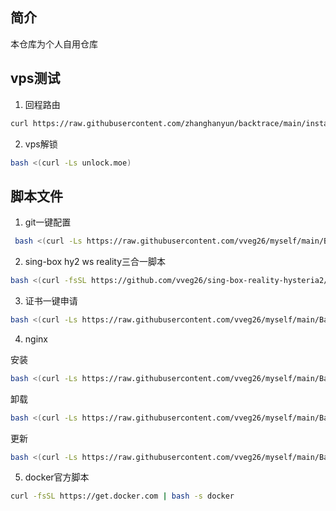 ## 简介
本仓库为个人自用仓库
## vps测试
1. 回程路由
```bash
curl https://raw.githubusercontent.com/zhanghanyun/backtrace/main/install.sh -sSf | sh
```
2. vps解锁
```bash
bash <(curl -Ls unlock.moe)
```
## 脚本文件
1. git一键配置

```bash
 bash <(curl -Ls https://raw.githubusercontent.com/vveg26/myself/main/BashScript/GitConfig/GitConfig.sh)
```
2. sing-box hy2 ws reality三合一脚本

```bash
bash <(curl -fsSL https://github.com/vveg26/sing-box-reality-hysteria2/raw/main/beta.sh)
```

3. 证书一键申请

```bash
bash <(curl -Ls https://raw.githubusercontent.com/vveg26/myself/main/BashScript/SSLAutoInstall/SSLAutoInstall.sh)
```
4. nginx

 安装
```bash
bash <(curl -Ls https://raw.githubusercontent.com/vveg26/myself/main/BashScript/nginx-onekey/ngx.sh) --install
```
 卸载
```bash
bash <(curl -Ls https://raw.githubusercontent.com/vveg26/myself/main/BashScript/nginx-onekey/ngx.sh) --uninstall
```
 更新
```bash
bash <(curl -Ls https://raw.githubusercontent.com/vveg26/myself/main/BashScript/nginx-onekey/ngx.sh) --update
```
5. docker官方脚本
```bash
curl -fsSL https://get.docker.com | bash -s docker
```
